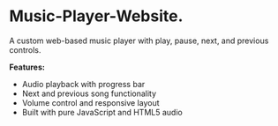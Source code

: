 # Music-Player-Website.
A custom web-based music player with play, pause, next, and previous controls.

**Features:**
- Audio playback with progress bar  
- Next and previous song functionality  
- Volume control and responsive layout  
- Built with pure JavaScript and HTML5 audio  
  
